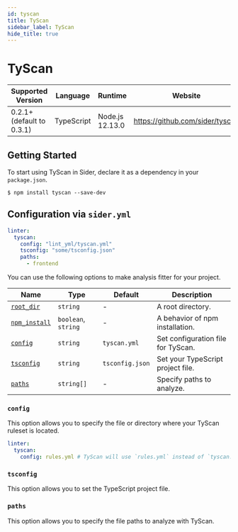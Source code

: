 ```yaml
---
id: tyscan
title: TyScan
sidebar_label: TyScan
hide_title: true
---
```


# TyScan

| Supported Version         | Language   | Runtime         | Website                         |
| ------------------------- | ---------- | --------------- | ------------------------------- |
| 0.2.1+ (default to 0.3.1) | TypeScript | Node.js 12.13.0 | https://github.com/sider/tyscan |

## Getting Started

To start using TyScan in Sider, declare it as a dependency in your `package.json`.

```shell
$ npm install tyscan --save-dev
```

## Configuration via `sider.yml`

```yaml
linter:
  tyscan:
    config: "lint_yml/tyscan.yml"
    tsconfig: "some/tsconfig.json"
    paths:
      - frontend
```

You can use the following options to make analysis fitter for your project.

| Name                                                                              | Type                | Default         | Description                        |
| --------------------------------------------------------------------------------- | ------------------- | --------------- | ---------------------------------- |
| [`root_dir`](../../getting-started/custom-configuration.md#root_dir-option)       | `string`            | -               | A root directory.                  |
| [`npm_install`](../../getting-started/custom-configuration.md#npm_install-option) | `boolean`, `string` | -               | A behavior of npm installation.    |
| [`config`](#config)                                                               | `string`            | `tyscan.yml`    | Set configuration file for TyScan. |
| [`tsconfig`](#tsconfig)                                                           | `string`            | `tsconfig.json` | Set your TypeScript project file.  |
| [`paths`](#paths)                                                                 | `string[]`          | -               | Specify paths to analyze.          |

### `config`

This option allows you to specify the file or directory where your TyScan ruleset is located.

```yaml
linter:
  tyscan:
    config: rules.yml # TyScan will use `rules.yml` instead of `tyscan.yml` as the ruleset.
```

### `tsconfig`

This option allows you to set the TypeScript project file.

### `paths`

This option allows you to specify the file paths to analyze with TyScan.
